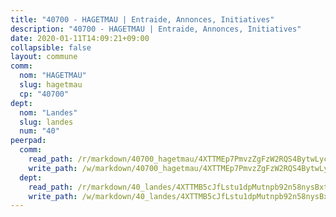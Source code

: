 ```yaml
---
title: "40700 - HAGETMAU | Entraide, Annonces, Initiatives"
description: "40700 - HAGETMAU | Entraide, Annonces, Initiatives"
date: 2020-01-11T14:09:21+09:00
collapsible: false
layout: commune
comm:
  nom: "HAGETMAU"
  slug: hagetmau
  cp: "40700"
dept:
  nom: "Landes"
  slug: landes
  num: "40"
peerpad:
  comm:
    read_path: /r/markdown/40700_hagetmau/4XTTMEp7PmvzZgFzW2RQS4BytwLycmNehptvYE4cpKSGUk3f3
    write_path: /w/markdown/40700_hagetmau/4XTTMEp7PmvzZgFzW2RQS4BytwLycmNehptvYE4cpKSGUk3f3-K3TgUug6Lo5rXLiRDHZpJUNsdg7YFzDCBScZ1neWotNHC2ESCDXcnxm4AorgX5hX23Mvigmr34QmE2U3bYgKvUMBBtZwzNoKGQUi1GCVMh2Z4jfzVhc3HQ1VyoAT8Wgt9h19DRUH
  dept:
    read_path: /r/markdown/40_landes/4XTTMB5cJfLstu1dpMutnpb92n58nysBxt2LvNHp8iFa2he7h
    write_path: /w/markdown/40_landes/4XTTMB5cJfLstu1dpMutnpb92n58nysBxt2LvNHp8iFa2he7h-K3TgUvrqNj5GqBsxRXbDQxXTucun7uHSVZWT5C8CgQNaESTTE4cfR63JCubPGiKkKruc9dwpRJsb8aWPbJoGCdC5JVr33cPSqpb1rkjpoPrBPEdrj3zMya2yHWSYgr5GG1nyDstK
---
```


